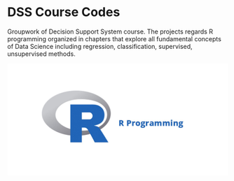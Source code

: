 # DSS Course Codes
Groupwork of Decision Support System course. The projects regards R programming organized in chapters that explore all fundamental concepts of Data Science including regression, classification, supervised, unsupervised methods.

![rprj](r.jpg)
